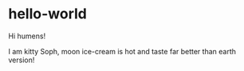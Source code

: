 # hello-world

Hi humens!

I am kitty Soph, moon ice-cream is hot and taste far better than earth version!
